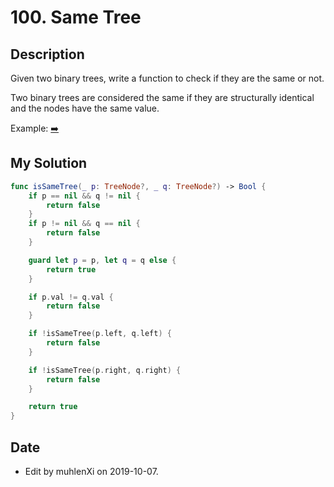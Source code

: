 # 100. Same Tree

## Description

Given two binary trees, write a function to check if they are the same or not.

Two binary trees are considered the same if they are structurally identical and the nodes have the same value.

Example: [➡️](https://leetcode.com/problems/same-tree/)

## My Solution

```swift
func isSameTree(_ p: TreeNode?, _ q: TreeNode?) -> Bool {
    if p == nil && q != nil {
        return false
    }
    if p != nil && q == nil {
        return false
    }

    guard let p = p, let q = q else {
        return true
    }

    if p.val != q.val {
        return false
    }

    if !isSameTree(p.left, q.left) {
        return false
    }

    if !isSameTree(p.right, q.right) {
        return false
    }

    return true
}
```

## Date

- Edit by muhlenXi on  2019-10-07.